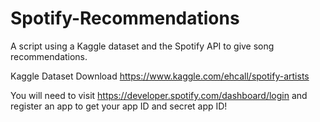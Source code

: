 # Spotify-Recommendations
A script using a Kaggle dataset and the Spotify API to give song recommendations.

Kaggle Dataset Download
https://www.kaggle.com/ehcall/spotify-artists

You will need to visit https://developer.spotify.com/dashboard/login and register an app to get your app ID and secret app ID!
